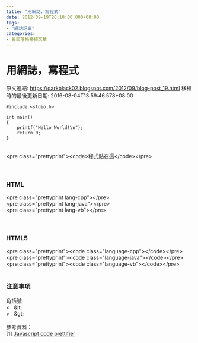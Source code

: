 ```yaml
---
title: "用網誌，寫程式"
date: 2012-09-19T20:10:00.000+08:00
tags: 
- "網誌記事"
categories:
- 舊部落格移植文章
---
```


# 用網誌，寫程式

原文連結: https://darkblack02.blogspot.com/2012/09/blog-post_19.html
移植時的最後更新日期: 2016-08-04T13:59:46.578+08:00

<pre class="prettyprint"><code class="language-c">#include &lt;stdio.h&gt;<br /><br />int main()<br />{<br />    printf("Hello World!\n");<br />    return 0;<br />}</code></pre><br />&lt;pre class="prettyprint"&gt;&lt;code&gt;程式貼在這&lt;/code&gt;&lt;/pre&gt;<br /><br /><br /><h3>HTML</h3>&lt;pre class="prettyprint lang-cpp"&gt;&lt;/pre&gt;<br />&lt;pre class="prettyprint lang-java"&gt;&lt;/pre&gt;<br />&lt;pre class="prettyprint lang-vb"&gt;&lt;/pre&gt;<br /><br /><br /><h3>HTML5</h3>&lt;pre class="prettyprint"&gt;&lt;code class="language-cpp"&gt;&lt;/code&gt;&lt;/pre&gt;<br />&lt;pre class="prettyprint"&gt;&lt;code class="language-java"&gt;&lt;/code&gt;&lt;/pre&gt;<br />&lt;pre class="prettyprint"&gt;&lt;code class="language-vb"&gt;&lt;/code&gt;&lt;/pre&gt;<br /><div><br /></div><h3>注意事項</h3>角括號<br />&lt; &nbsp; &amp;lt;<br />&gt; &nbsp; &amp;gt;<br /><br />參考資料：<br />[1]&nbsp;<a href="http://google-code-prettify.googlecode.com/svn/trunk/README.html">Javascript code prettifier</a><span id="goog_2102694208"></span><span id="goog_2102694209"></span><a href="http://www.blogger.com/"></a>
